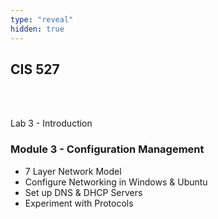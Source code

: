 ```yaml
---
type: "reveal"
hidden: true
---
```

<section>
	<h2>CIS 527</h2><br><br><p>Lab 3 - Introduction</p>
</section>
<section>
	<h3>Module 3 - Configuration Management</h3>
	<ul>
    <li>7 Layer Network Model</li>
    <li>Configure Networking in Windows & Ubuntu</li>
    <li>Set up DNS & DHCP Servers</li>
		<li>Experiment with Protocols</li>
	</ul>
</section>
